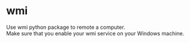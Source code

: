 # wmi
Use wmi python package to remote a computer. <br>
Make sure that you enable your wmi service on your Windows machine.
